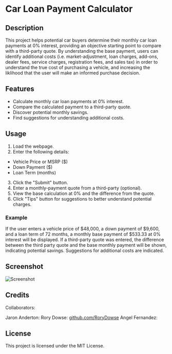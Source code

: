 # Car Loan Payment Calculator

## Description

This project helps potential car buyers determine their monthly car loan payments at 0% interest, providing an objective starting point to compare with a third-party quote. By understanding the base payment, users can identify additional costs (i.e. market-adjustment, loan charges, add-ons, dealer fees, service charges, registration fees, and sales tax) in order to understand the true cost of purchasing a vehicle, and increasing the liklihood that the user will make an informed purchase decision.

## Features

- Calculate monthly car loan payments at 0% interest.
- Compare the calculated payment to a third-party quote.
- Discover potential monthly savings.
- Find suggestions for understanding additional costs.

## Usage

1. Load the webpage.
2. Enter the following details:

- Vehicle Price or MSRP ($)
- Down Payment ($)
- Loan Term (months)

3. Click the "Submit" button.
4. Enter a monthly-payment quote from a third-party (optional).
5. View the base calculation at 0% and the difference from the quote.
6. Click "Tips" button for suggestions to better understand potential charges.

### Example

If the user enters a vehicle price of $48,000, a down payment of $9,600, and a loan term of 72 months, a monthly base payment of $533.33 at 0% interest will be displayed. If a third-party quote was entered, the difference between the third party quote and the base monthly payment will be shown, indicating potential savings. Suggestions for additional costs are indicated.

## Screenshot

![Screenshot](./assets/images/screenshot)

## Credits

Collaborators:

Jaron Anderton:
Rory Dowse: [github.com/RoryDowse](https://github.com/RoryDowse)
Angel Fernandez:

## License

This project is licensed under the MIT License.
